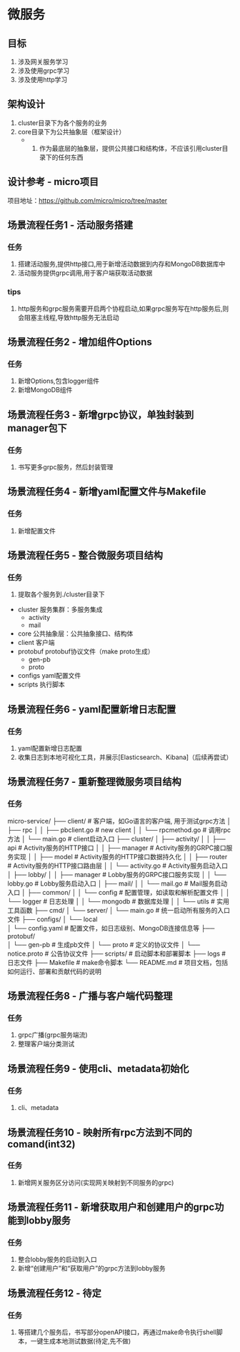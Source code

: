 # 微服务

## 目标
1. 涉及网关服务学习
2. 涉及使用grpc学习
3. 涉及使用http学习

## 架构设计
1. cluster目录下为各个服务的业务
2. core目录下为公共抽象层（框架设计）
    - 1. 作为最底层的抽象层，提供公共接口和结构体，不应该引用cluster目录下的任何东西

## 设计参考 - micro项目
项目地址：https://github.com/micro/micro/tree/master

## 场景流程任务1 - 活动服务搭建
### 任务
1. 搭建活动服务,提供http接口,用于新增活动数据到内存和MongoDB数据库中
2. 活动服务提供grpc调用,用于客户端获取活动数据
### tips
1. http服务和grpc服务需要开启两个协程启动,如果grpc服务写在http服务后,则会阻塞主线程,导致http服务无法启动

## 场景流程任务2 - 增加组件Options
### 任务
1. 新增Options,包含logger组件
2. 新增MongoDB组件

## 场景流程任务3 - 新增grpc协议，单独封装到manager包下
### 任务
1. 书写更多grpc服务，然后封装管理

## 场景流程任务4 - 新增yaml配置文件与Makefile
### 任务
1. 新增配置文件

## 场景流程任务5 - 整合微服务项目结构
### 任务
1. 提取各个服务到./cluster目录下
- cluster    服务集群：多服务集成
    - activity
    - mail
- core       公共抽象层：公共抽象接口、结构体
- client     客户端
- protobuf   protobuf协议文件（make proto生成）
    - gen-pb
    - proto
- configs    yaml配置文件
- scripts    执行脚本

## 场景流程任务6 - yaml配置新增日志配置
### 任务
1. yaml配置新增日志配置
2. 收集日志到本地可视化工具，并展示[Elasticsearch、Kibana]（后续再尝试）

## 场景流程任务7 - 重新整理微服务项目结构
### 任务
micro-service/
├── client/                   # 客户端，如Go语言的客户端, 用于测试grpc方法
│   ├── rpc
│   │   ├── pbclient.go       # new client
│   │   └── rpcmethod.go      # 调用rpc方法
│   └── main.go               # client启动入口
├── cluster/
│   ├── activity/
│   │   ├── api               # Activity服务的HTTP接口
│   │   ├── manager           # Activity服务的GRPC接口服务实现
│   │   ├── model             # Activity服务的HTTP接口数据持久化
│   │   ├── router            # Activity服务的HTTP接口路由层
│   │   └── activity.go       # Activity服务启动入口
│   ├── lobby/
│   │   ├── manager           # Lobby服务的GRPC接口服务实现
│   │   └── lobby.go          # Lobby服务启动入口
│   ├── mail/
│   │   └── mail.go           # Mail服务启动入口
│   ├── common/
│   │   └── config            # 配置管理，如读取和解析配置文件
│   │   └── logger            # 日志处理
│   │   └── mongodb           # 数据库处理
│   │   └── utils             # 实用工具函数
├── cmd/
│   └── server/
│       └── main.go           # 统一启动所有服务的入口文件
├── configs/
│   └── local           
│       └── config.yaml       # 配置文件，如日志级别、MongoDB连接信息等
├── protobuf/                 
│   └── gen-pb                # 生成pb文件
│   └── proto                 # 定义的协议文件
│       └── notice.proto      # 公告协议文件
├── scripts/                  # 启动脚本和部署脚本
├── logs                      # 日志文件
├── Makefile                  # make命令脚本
└── README.md                 # 项目文档，包括如何运行、部署和贡献代码的说明

## 场景流程任务8 - 广播与客户端代码整理
### 任务
1. grpc广播(grpc服务端流)
2. 整理客户端分类测试

## 场景流程任务9 - 使用cli、metadata初始化
### 任务 
1. cli、metadata

## 场景流程任务10 - 映射所有rpc方法到不同的comand(int32)
### 任务
1. 新增网关服务区分访问(实现网关映射到不同服务的grpc)

## 场景流程任务11 - 新增获取用户和创建用户的grpc功能到lobby服务
### 任务
1. 整合lobby服务的启动到入口
2. 新增“创建用户”和“获取用户”的grpc方法到lobby服务

## 场景流程任务12 - 待定
### 任务
1. 等搭建几个服务后，书写部分openAPI接口，再通过make命令执行shell脚本，一键生成本地测试数据(待定,先不做)